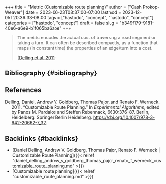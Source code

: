 +++
title = "Metric (Customizable route planning)"
author = ["Cash Prokop-Weaver"]
date = 2023-06-23T08:37:00-07:00
lastmod = 2023-12-05T20:36:33-08:00
tags = ["hastodo", "concept", "hastodo", "concept"]
categories = ["hastodo", "concept"]
draft = false
slug = "b349f179-9181-40e6-a6e9-b1f065ba6abe"
+++

> The metric encodes the actual cost of traversing a road segment or taking a turn. It can often be described compactly, as a function that maps (in constant time) the properties of an edge/turn into a cost.
>
> (<a href="#citeproc_bib_item_1">Delling et al. 2011</a>)


## Bibliography {#bibliography}

## References

<style>.csl-entry{text-indent: -1.5em; margin-left: 1.5em;}</style><div class="csl-bib-body">
  <div class="csl-entry"><a id="citeproc_bib_item_1"></a>Delling, Daniel, Andrew V. Goldberg, Thomas Pajor, and Renato F. Werneck. 2011. “Customizable Route Planning.” In <i>Experimental Algorithms</i>, edited by Panos M. Pardalos and Steffen Rebennack, 6630:376–87. Berlin, Heidelberg: Springer Berlin Heidelberg. <a href="https://doi.org/10.1007/978-3-642-20662-7_32">https://doi.org/10.1007/978-3-642-20662-7_32</a>.</div>
</div>


## Backlinks {#backlinks}

-   [Daniel Delling, Andrew V. Goldberg, Thomas Pajor, Renato F. Werneck | Customizable Route Planning]({{< relref "daniel_delling_andrew_v_goldberg_thomas_pajor_renato_f_werneck_customizable_route_planning.md" >}})
-   [Customizable route planning]({{< relref "customizable_route_planning.md" >}})
